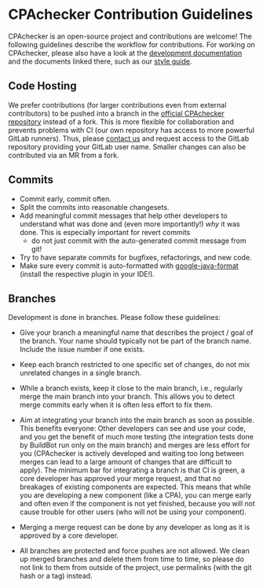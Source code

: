<!--
This file is part of CPAchecker,
a tool for configurable software verification:
https://cpachecker.sosy-lab.org

SPDX-FileCopyrightText: 2007-2024 Dirk Beyer <https://www.sosy-lab.org>

SPDX-License-Identifier: Apache-2.0
-->

CPAchecker Contribution Guidelines
==================================

CPAchecker is an open-source project and contributions are welcome!
The following guidelines describe the workflow for contributions.
For working on CPAchecker, please also have a look at the [development documentation](doc/Developing.md)
and the documents linked there, such as our [style guide](doc/StyleGuide.md).

Code Hosting
------------
We prefer contributions (for larger contributions even from external contributors)
to be pushed into a branch in the [official CPAchecker repository](https://gitlab.com/sosy-lab/software/cpachecker/)
instead of a fork.
This is more flexible for collaboration and prevents problems with CI
(our own repository has access to more powerful GitLab runners).
Thus, please [contact us](https://cpachecker.sosy-lab.org/contact.php)
and request access to the GitLab repository providing your GitLab user name.
Smaller changes can also be contributed via an MR from a fork.

Commits
-------
- Commit early, commit often.
- Split the commits into reasonable changesets.
- Add meaningful commit messages that help other developers
  to understand what was done and (even more importantly!) *why* it was done.
  This is especially important for revert commits
  - do not just commit with the auto-generated commit message from git!
- Try to have separate commits for bugfixes, refactorings, and new code.
- Make sure every commit is auto-formatted with [google-java-format](https://github.com/google/google-java-format/)
  (install the respective plugin in your IDE!).

Branches
--------
Development is done in branches. Please follow these guidelines:

- Give your branch a meaningful name that describes the project / goal of the branch.
  Your name should typically not be part of the branch name.
  Include the issue number if one exists.

- Keep each branch restricted to one specific set of changes,
  do not mix unrelated changes in a single branch.

- While a branch exists, keep it close to the main branch,
  i.e., regularly merge the main branch into your branch.
  This allows you to detect merge commits early
  when it is often less effort to fix them.

- Aim at integrating your branch into the main branch as soon as possible.
  This benefits everyone: Other developers can see and use your code,
  and you get the benefit of much more testing
  (the integration tests done by BuildBot run only on the main branch)
  and merges are less effort for you
  (CPAchecker is actively developed and waiting too long between merges
  can lead to a large amount of changes that are difficult to apply).
  The minimum bar for integrating a branch is that CI is green,
  a core developer has approved your merge request, and
  that no breakages of existing components are expected.
  This means that while you are developing a new component (like a CPA),
  you can merge early and often even if the component is not yet finished,
  because you will not cause trouble for other users
  (who will not be using your component).

- Merging a merge request can be done by any developer
  as long as it is approved by a core developer.

- All branches are protected and force pushes are not allowed.
  We clean up merged branches and delete them from time to time,
  so please do not link to them from outside of the project,
  use permalinks (with the git hash or a tag) instead.

